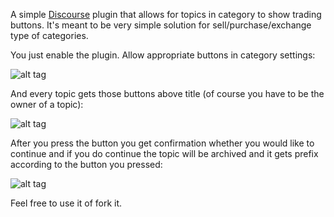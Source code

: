 A simple [Discourse](https://www.discourse.org/) plugin that allows for topics in category to show trading buttons. It's meant to be very simple solution for sell/purchase/exchange type of categories.

You just enable the plugin. Allow appropriate buttons in category settings:

![alt tag](https://dl.dropboxusercontent.com/s/9qngi0e3dodszrt/Screenshot%202017-03-27%2018.16.59.png?dl=0)

And every topic gets those buttons above title (of course you have to be the owner of a topic):

![alt tag](https://dl.dropboxusercontent.com/s/589txghfi3y8kvr/Screenshot%202017-03-27%2018.12.34.png?dl=0)

After you press the button you get confirmation whether you would like to continue and if you do continue the topic will be archived and it gets prefix according to the button you pressed:

![alt tag](https://dl.dropboxusercontent.com/s/0q29pj6ve2bp68d/Screenshot%202017-03-27%2018.17.55.png?dl=0)

Feel free to use it of fork it.

